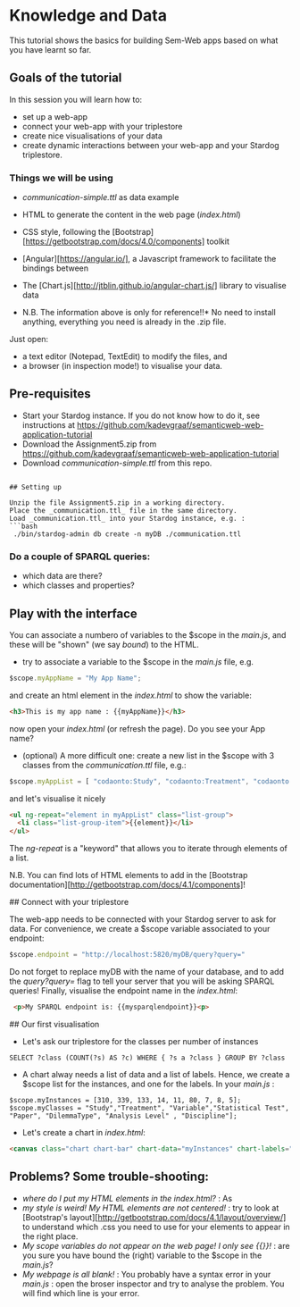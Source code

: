 # Knowledge and Data

This tutorial shows the basics for building Sem-Web apps based on what you have learnt so far.

## Goals of the tutorial

In this session you will learn how to:

* set up a web-app
* connect your web-app with your triplestore
* create nice visualisations of your data  
* create dynamic interactions between your web-app and your Stardog triplestore. 
  
### Things we will be using 
 
* _communication-simple.ttl_ as data example
* HTML to generate the content in the web page (_index.html_)
* CSS style, following the [Bootstrap][https://getbootstrap.com/docs/4.0/components] toolkit 
* [Angular][https://angular.io/], a Javascript framework to facilitate the bindings between  
* The [Chart.js][http://jtblin.github.io/angular-chart.js/] library to visualise data  

* N.B. The information above is only for reference!!* No need to install anything, everything you need is already in the .zip file. 

Just open:
* a text editor (Notepad, TextEdit) to modify the files, and 
* a browser (in inspection mode!) to visualise your data.

## Pre-requisites

* Start your Stardog instance. If you do not know how to do it, see instructions at <https://github.com/kadevgraaf/semanticweb-web-application-tutorial>
* Download the Assignment5.zip from <https://github.com/kadevgraaf/semanticweb-web-application-tutorial>
* Download _communication-simple.ttl_ from this repo.
```

## Setting up

Unzip the file Assignment5.zip in a working directory.
Place the _communication.ttl_ file in the same directory.
Load _communication.ttl_ into your Stardog instance, e.g. : 
```bash
 ./bin/stardog-admin db create -n myDB ./communication.ttl
```

### Do a couple of SPARQL queries:
* which data are there?
* which classes and properties? 

## Play with the interface 

You can  associate a numbero of variables to the $scope in the _main.js_, and these will be "shown" (we say _bound_) to the HTML.  
  
* try to associate a variable to the $scope in the _main.js_ file, e.g.

``` javascript
$scope.myAppName = "My App Name";
```
and create an html element in the _index.html_ to show the variable:
``` html
<h3>This is my app name : {{myAppName}}</h3>
```
now open your _index.html_ (or refresh the page). Do you see your App name? 

* (optional) A more difficult one: create a new list in the $scope with 3 classes from the _communication.ttl_ file, e.g.:
``` javascript
$scope.myAppList = [ "codaonto:Study", "codaonto:Treatment", "codaonto:Variable" ]; 
```
and let's visualise it nicely 
```html
<ul ng-repeat="element in myAppList" class="list-group">
  <li class="list-group-item">{{element}}</li>
</ul>
```
The *ng-repeat* is a "keyword" that allows you to iterate through elements of a list. 

N.B. You can find lots of HTML elements to add in the [Bootstrap documentation][http://getbootstrap.com/docs/4.1/components]!  

## Connect with your triplestore

The web-app needs to be connected with your Stardog server to ask for data. For convenience, we create a $scope variable associated to your endpoint:
``` javascript
$scope.endpoint = "http://localhost:5820/myDB/query?query="
```
Do not forget to replace myDB with the name of your database, and to add the _query?query=_ flag to tell your server that you will be asking SPARQL queries! Finally, visualise the endpoint name in the _index.html_:
``` html
 <p>My SPARQL endpoint is: {{mysparqlendpoint}}<p>
```

## Our first visualisation 

* Let's ask our triplestore for the classes per number of instances
``` SPARQL
SELECT ?class (COUNT(?s) AS ?c) WHERE { ?s a ?class } GROUP BY ?class
```
* A chart alway needs a list of data and a list of labels. Hence, we create a $scope list for the instances, and one for the labels. In your _main.js_ :
```
$scope.myInstances = [310, 339, 133, 14, 11, 80, 7, 8, 5];
$scope.myClasses = "Study","Treatment", "Variable","Statistical Test", "Paper", "DilemmaType", "Analysis Level" , "Discipline"];
```
* Let's create a chart in _index.html_:
```html
<canvas class="chart chart-bar" chart-data="myInstances" chart-labels="myClasses" > </canvas>
```




## Problems? Some trouble-shooting:
* _where do I put my HTML elements in the index.html?_ : As 
* _my style is weird! My HTML elements are not centered!_ : try to look at [Bootstrap's layout][http://getbootstrap.com/docs/4.1/layout/overview/] to understand which .css you need to use for your elements to appear in the right place.
* _My scope variables do not appear on the web page! I only see {{}}!_ : are you sure you have bound the (right) variable to the $scope in the _main.js_?
* _My webpage is all blank!_ : You probably have a syntax error in your _main.js_ : open the broser inspector and try to analyse the problem. You will find which line is your error.
